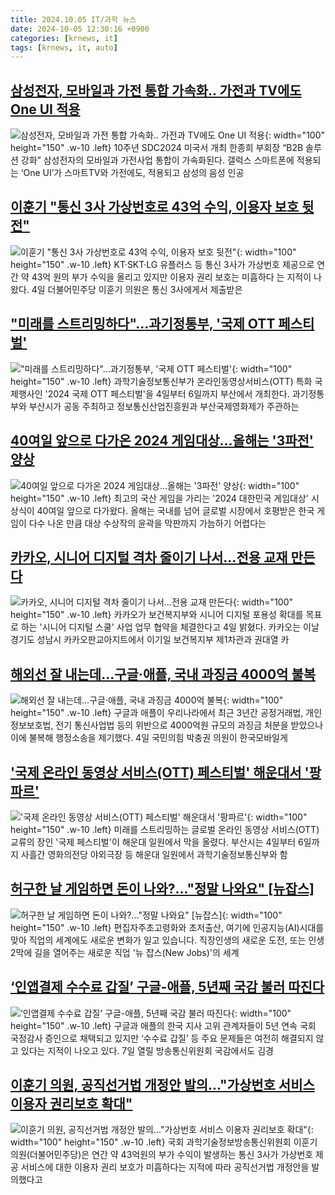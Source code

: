 ```yaml
---
title: 2024.10.05 IT/과학 뉴스
date: 2024-10-05 12:30:16 +0900
categories: [krnews, it]
tags: [krnews, it, auto]
---
```

## [삼성전자, 모바일과 가전 통합 가속화.. 가전과 TV에도 One UI 적용](https://n.news.naver.com/mnews/article/009/0005374025)

![삼성전자, 모바일과 가전 통합 가속화.. 가전과 TV에도 One UI 적용](https://mimgnews.pstatic.net/image/origin/009/2024/10/04/5374025.jpg?type=nf220_150){: width="100" height="150" .w-10 .left}
10주년 SDC2024 미국서 개최 한종희 부회장 “B2B 솔루션 강화” 삼성전자의 모바일과 가전사업 통합이 가속화된다. 갤럭스 스마트폰에 적용되는 ‘One UI’가 스마트TV와 가전에도, 적용되고 삼성의 음성 인공

## [이훈기 "통신 3사 가상번호로 43억 수익, 이용자 보호 뒷전"](https://n.news.naver.com/mnews/article/448/0000480951)

![이훈기 "통신 3사 가상번호로 43억 수익, 이용자 보호 뒷전"](https://mimgnews.pstatic.net/image/origin/448/2024/10/04/480951.jpg?type=nf220_150){: width="100" height="150" .w-10 .left}
KT·SKT·LG 유플러스 등 통신 3사가 가상번호 제공으로 연간 약 43억 원의 부가 수익을 올리고 있지만 이용자 권리 보호는 미흡하다 는 지적이 나왔다. 4일 더불어민주당 이훈기 의원은 통신 3사에게서 제출받은

## ["미래를 스트리밍하다"…과기정통부, '국제 OTT 페스티벌'](https://n.news.naver.com/mnews/article/421/0007824350)

!["미래를 스트리밍하다"…과기정통부, '국제 OTT 페스티벌'](https://mimgnews.pstatic.net/image/origin/421/2024/10/04/7824350.jpg?type=nf220_150){: width="100" height="150" .w-10 .left}
과학기술정보통신부가 온라인동영상서비스(OTT) 특화 국제행사인 '2024 국제 OTT 페스티벌'을 4일부터 6일까지 부산에서 개최한다. 과기정통부와 부산시가 공동 주최하고 정보통신산업진흥원과 부산국제영화제가 주관하는

## [40여일 앞으로 다가온 2024 게임대상…올해는 '3파전' 양상](https://n.news.naver.com/mnews/article/031/0000873773)

![40여일 앞으로 다가온 2024 게임대상…올해는 '3파전' 양상](https://mimgnews.pstatic.net/image/origin/031/2024/10/04/873773.jpg?type=nf220_150){: width="100" height="150" .w-10 .left}
최고의 국산 게임을 가리는 '2024 대한민국 게임대상' 시상식이 40여일 앞으로 다가왔다. 올해는 국내를 넘어 글로벌 시장에서 호평받은 한국 게임이 다수 나온 만큼 대상 수상작의 윤곽을 막판까지 가늠하기 어렵다는

## [카카오, 시니어 디지털 격차 줄이기 나서…전용 교재 만든다](https://n.news.naver.com/mnews/article/008/0005096831)

![카카오, 시니어 디지털 격차 줄이기 나서…전용 교재 만든다](https://mimgnews.pstatic.net/image/origin/008/2024/10/04/5096831.jpg?type=nf220_150){: width="100" height="150" .w-10 .left}
카카오가 보건복지부와 시니어 디지털 포용성 확대를 목표로 하는 '시니어 디지털 스쿨' 사업 업무 협약을 체결한다고 4일 밝혔다. 카카오는 이날 경기도 성남시 카카오판교아지트에서 이기일 보건복지부 제1차관과 권대열 카

## [해외선 잘 내는데…구글·애플, 국내 과징금 4000억 불복](https://n.news.naver.com/mnews/article/003/0012819099)

![해외선 잘 내는데…구글·애플, 국내 과징금 4000억 불복](https://mimgnews.pstatic.net/image/origin/003/2024/10/04/12819099.jpg?type=nf220_150){: width="100" height="150" .w-10 .left}
구글과 애플이 우리나라에서 최근 3년간 공정거래법, 개인정보보호법, 전기 통신사업법 등의 위반으로 4000억원 규모의 과징금 처분을 받았으나 이에 불복해 행정소송을 제기했다. 4일 국민의힘 박충권 의원이 한국모바일게

## ['국제 온라인 동영상 서비스(OTT) 페스티벌' 해운대서 '팡파르'](https://n.news.naver.com/mnews/article/014/0005248885)

!['국제 온라인 동영상 서비스(OTT) 페스티벌' 해운대서 '팡파르'](https://mimgnews.pstatic.net/image/origin/014/2024/10/04/5248885.jpg?type=nf220_150){: width="100" height="150" .w-10 .left}
미래를 스트리밍하는 글로벌 온라인 동영상 서비스(OTT) 교류의 장인 '국제 페스티벌'이 해운대 일원에서 막을 올렸다. 부산시는 4일부터 6일까지 사흘간 영화의전당 야외극장 등 해운대 일원에서 과학기술정보통신부와 함

## [허구한 날 게임하면 돈이 나와?…"정말 나와요" [뉴잡스]](https://n.news.naver.com/mnews/article/277/0005479987)

![허구한 날 게임하면 돈이 나와?…"정말 나와요" [뉴잡스]](https://mimgnews.pstatic.net/image/origin/277/2024/10/04/5479987.jpg?type=nf220_150){: width="100" height="150" .w-10 .left}
편집자주초고령화와 초저출산, 여기에 인공지능(AI)시대를 맞아 직업의 세계에도 새로운 변화가 일고 있습니다. 직장인생의 새로운 도전, 또는 인생 2막에 길을 열어주는 새로운 직업 '뉴 잡스(New Jobs)'의 세계

## [‘인앱결제 수수료 갑질’ 구글-애플, 5년째 국감 불러 따진다](https://n.news.naver.com/mnews/article/020/0003590493)

![‘인앱결제 수수료 갑질’ 구글-애플, 5년째 국감 불러 따진다](https://mimgnews.pstatic.net/image/origin/020/2024/10/04/3590493.jpg?type=nf220_150){: width="100" height="150" .w-10 .left}
구글과 애플의 한국 지사 고위 관계자들이 5년 연속 국회 국정감사 증인으로 채택되고 있지만 ‘수수료 갑질’ 등 주요 문제들은 여전히 해결되지 않고 있다는 지적이 나오고 있다. 7일 열릴 방송통신위원회 국감에서도 김경

## [이훈기 의원, 공직선거법 개정안 발의..."가상번호 서비스 이용자 권리보호 확대"](https://n.news.naver.com/mnews/article/092/0002347536)

![이훈기 의원, 공직선거법 개정안 발의..."가상번호 서비스 이용자 권리보호 확대"](https://mimgnews.pstatic.net/image/origin/092/2024/10/04/2347536.jpg?type=nf220_150){: width="100" height="150" .w-10 .left}
국회 과학기술정보방송통신위원회 이훈기 의원(더불어민주당)은 연간 약 43억원의 부가 수익이 발생하는 통신 3사가 가상번호 제공 서비스에 대한 이용자 권리 보호가 미흡하다는 지적에 따라 공직선거법 개정안을 발의했다고

